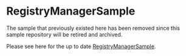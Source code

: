 # RegistryManagerSample
The sample that previously existed here has been removed since this sample repository will be retired and archived.

Please see here for the up to date [RegistryManagerSample](https://github.com/Azure/azure-iot-sdk-csharp/blob/main/readme.md#samples).